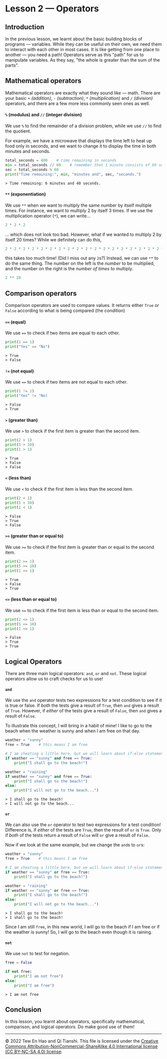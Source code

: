 # Lesson 2 — Operators

## Introduction
In the previous lesson, we learnt about the basic building blocks of programs — variables. While they can be useful on their own, we need them to interact with each other in most cases. It is like getting from one place to another — you need a path! Operators serve as this "path" for us to manipulate variables. As they say, "the whole is greater than the sum of the parts".

## Mathematical operators
Mathematical operators are exactly what they sound like — math. There are your basic _`+` (addition)_, _`-` (subtraction)_, _`*` (multiplication)_ and _`/` (division)_ operators, and there are a few more less commonly seen ones as well.

#### `%` (modulus) and `//` (integer division)
We use `%` to find the remainder of a division problem, while we use `//` to find the quotient.

For example, we have a microwave that displays the time left to heat up food only in seconds, and we want to change it to display the time in both minutes and seconds.

```Python
total_seconds = 400    # time remaining in seconds
min = total_seconds // 60    # remember that 1 minute consists of 60 seconds
sec = total_seconds % 60
print("Time remaining:", min, "minutes and", sec, "seconds.")
```

```
> Time remaining: 6 minutes and 40 seconds.
```

#### `**` (exponentiation)
We use `**` when we want to multiply the same number by itself multiple times. For instance, we want to multiply 2 by itself 3 times. If we use the multiplication operator (`*`), we can write...

```Python
2 * 2 * 2
```

... which does not look too bad. However, what if we wanted to multiply 2 by itself 20 times? While we definitely can do this,

```Python
2 * 2 * 2 * 2 * 2 * 2 * 2 * 2 * 2 * 2 * 2 * 2 * 2 * 2 * 2 * 2 * 2 * 2 * 2
```

this takes too much time! (Did I miss out any `2`s?) Instead, we can use `**` to do the same thing. The number on the left is the _number_ to be multiplied, and the number on the right is the _number of times_ to multiply.

```Python
2 ** 20
```


## Comparison operators
Comparison operators are used to compare values. It returns either `True` or `False` according to what is being compared (the _condition_)

#### `==` (equal)
We use `==` to check if two items are equal to each other.

```Python
print(1 == 1)
print("Yes" == "No")
```

```
> True
> False
```

#### `!=` (not equal)
We use `==` to check if two items are not equal to each other.

```Python
print(1 != 1)
print("Yes" != "No)
```

```
> False
> True
```

#### `>` (greater than)
We use `>` to check if the first item is greater than the second item.

```Python
print(2 > 1)
print(5 > 10)
print(1 > 1)
```

```
> True
> False
> False
```

#### `<` (less than)
We use `<` to check if the first item is less than the second item.

```Python
print(2 < 1)
print(5 < 10)
print(1 < 1)
```

```
> False
> True
> False
```

#### `>=` (greater than or equal to)
We use `>=` to check if the first item is greater than or equal to the second item.

```Python
print(2 >= 1)
print(5 >= 10)
print(1 >= 1)
```

```
> True
> False
> True
```

#### `<=` (less than or equal to)
We use `<=` to check if the first item is less than or equal to the second item.

```Python
print(2 <= 1)
print(5 <= 10)
print(1 <= 1)
```

```
> False
> True
> True
```

## Logical Operators
There are three main logical operators: `and`, `or` and `not`. These logical operators allow us to craft checks for us to use!

#### `and`
We use the `and` operator tests two expressions for a test condition to see if it is true or false. If _both_ the tests give a result of `True`, then `and` gives a result of `True`. However, if _either_ of the tests give a result of `False`, then `and` gives a result of `False`.

To illustrate this concept, I will bring in a habit of mine! I like to go to the beach when the weather is sunny and when I am free on that day.

```Python
weather = "sunny"
free = True    # this means I am free

# I am cheating a little here, but we will learn about if-else statements next lesson!
if weather == "sunny" and free == True:
    print("I shall go to the beach!")

weather = "raining"
if weather == "sunny" and free == True:
    print("I shall go to the beach!")
else:
    print("I will not go to the beach...")
```

```
> I shall go to the beach!
> I will not go to the beach...
```

#### `or`
We can also use the `or` operator to test two expressions for a test condition! Difference is, if _either_ of the tests are `True`, then the result of `or` is `True`. Only if _both_ of the tests return a result of `False` will `or` give a result of `False`.

Now if we look at the same example, but we change the `and`s to `or`s:

```Python
weather = "sunny"
free = True    # this means I am free

# I am cheating a little here, but we will learn about if-else statements next lesson!
if weather == "sunny" or free == True:
    print("I shall go to the beach!")

weather = "raining"
if weather == "sunny" or free == True:
    print("I shall go to the beach!")
else:
    print("I will not go to the beach...")
```

```
> I shall go to the beach!
> I shall go to the beach!
```

Since I am still `free`, in this new world, I will go to the beach if I am free or if the weather is sunny! So, I will go to the beach even though it is raining.

#### `not`
We use `not` to test for negation.

```Python
free = False

if not free:
    print("I am not free")
else:
    print("I am free")
```

```
> I am not free
```

## Conclusion
In this lesson, you learnt about operators, specifically mathematical, comparison, and logical operators. Do make good use of them!

---

© 2022 Tew En Hao and Qi Tianshi. This file is licensed under the [Creative Commons Attribution-NonCommercial-ShareAlike 4.0 International license (CC BY-NC-SA 4.0) license](https://creativecommons.org/licenses/by-nc-sa/4.0/).
